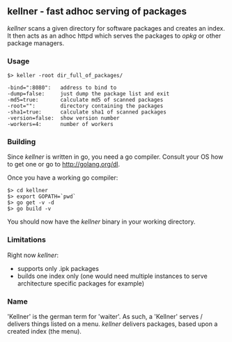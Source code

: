 ## kellner - fast adhoc serving of packages

*kellner* scans a given directory for software packages and creates an index.
It then acts as an adhoc httpd which serves the packages to *opkg* or other
package managers.

### Usage

    $> keller -root dir_full_of_packages/

    -bind=":8080":   address to bind to
    -dump=false:     just dump the package list and exit
    -md5=true:       calculate md5 of scanned packages
    -root="":        directory containing the packages
    -sha1=true:      calculate sha1 of scanned packages
    -version=false:  show version number
    -workers=4:      number of workers


### Building

Since *kellner* is written in go, you need a go compiler. Consult your OS how to
get one or go to http://golang.org/dl.

Once you have a working go compiler:

	$> cd kellner
	$> export GOPATH=`pwd`
	$> go get -v -d
	$> go build -v

You should now have the *kellner* binary in your working directory.

### Limitations

Right now *kellner*:

- supports only .ipk packages
- builds one index only (one would need multiple instances to serve architecture specific
  packages for example)


### Name

'Kellner' is the german term for 'waiter'. As such, a 'Kellner' serves /
delivers things listed on a menu. *kellner* delivers packages, based upon a
created index (the menu).

